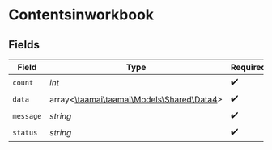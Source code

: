 # Contentsinworkbook


## Fields

| Field                                                                     | Type                                                                      | Required                                                                  | Description                                                               |
| ------------------------------------------------------------------------- | ------------------------------------------------------------------------- | ------------------------------------------------------------------------- | ------------------------------------------------------------------------- |
| `count`                                                                   | *int*                                                                     | :heavy_check_mark:                                                        | N/A                                                                       |
| `data`                                                                    | array<[\taamai\taamai\Models\Shared\Data4](../../Models/Shared/Data4.md)> | :heavy_check_mark:                                                        | N/A                                                                       |
| `message`                                                                 | *string*                                                                  | :heavy_check_mark:                                                        | N/A                                                                       |
| `status`                                                                  | *string*                                                                  | :heavy_check_mark:                                                        | N/A                                                                       |